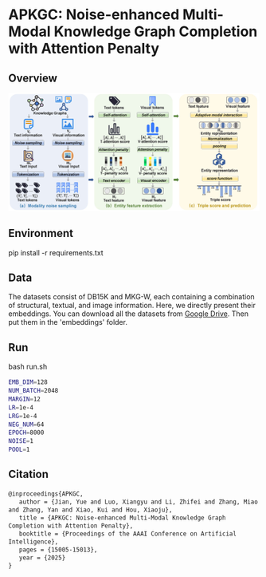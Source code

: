 # APKGC: Noise-enhanced Multi-Modal Knowledge Graph Completion with Attention Penalty

## Overview

<p align="center">
  <img src="image/Figure2.jpg" width="900">
</p>

## Environment

pip install -r requirements.txt

## Data

The datasets consist of DB15K and MKG-W, each containing a combination of structural, textual, and image information. Here, we directly present their embeddings. You can download all the datasets from [Google Drive](https://drive.google.com/drive/folders/1wGvlzt0i6RYcMniwooFcLKVEs2NBMcpB?usp=drive_link
). Then put them in the 'embeddings' folder.

## Run
bash run.sh

```bash
EMB_DIM=128
NUM_BATCH=2048
MARGIN=12
LR=1e-4
LRG=1e-4
NEG_NUM=64
EPOCH=8000
NOISE=1
POOL=1
```
## Citation

```
@inproceedings{APKGC,
   author = {Jian, Yue and Luo, Xiangyu and Li, Zhifei and Zhang, Miao and Zhang, Yan and Xiao, Kui and Hou, Xiaoju},
   title = {APKGC: Noise-enhanced Multi-Modal Knowledge Graph Completion with Attention Penalty},
   booktitle = {Proceedings of the AAAI Conference on Artificial Intelligence},
   pages = {15005-15013},
   year = {2025}
}
```
